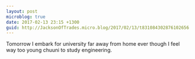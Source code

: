 ```yaml
---
layout: post
microblog: true
date: 2017-02-13 23:15 +1300
guid: http://JacksonOfTrades.micro.blog/2017/02/13/t831084302876102656.html
---
```

Tomorrow I embark for university far away from home ever though I feel way too young chuuni to study engineering.
